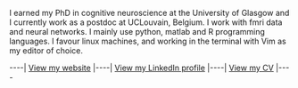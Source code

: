 I earned my PhD in cognitive neuroscience at the University of Glasgow and I currently work as a postdoc at UCLouvain, Belgium. I work with fmri data and neural networks. I mainly use python, matlab and R programming languages. I favour linux machines, and working in the terminal with Vim as my editor of choice.

----| [View my website](https://matt-a-bennett.github.io) |----| [View my LinkedIn profile](https://www.linkedin.com/in/matt-bennett-152590107) |----| [View my CV](https://matt-a-bennett.github.io/cv_2page.pdf) |----
